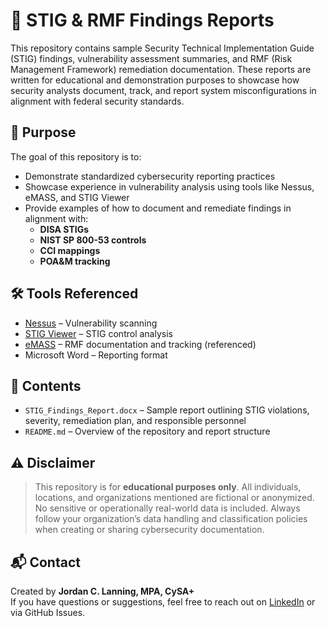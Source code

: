 # 📄 STIG & RMF Findings Reports

This repository contains sample Security Technical Implementation Guide (STIG) findings, vulnerability assessment summaries, and RMF (Risk Management Framework) remediation documentation. These reports are written for educational and demonstration purposes to showcase how security analysts document, track, and report system misconfigurations in alignment with federal security standards.

## 📌 Purpose

The goal of this repository is to:
- Demonstrate standardized cybersecurity reporting practices
- Showcase experience in vulnerability analysis using tools like Nessus, eMASS, and STIG Viewer
- Provide examples of how to document and remediate findings in alignment with:
  - **DISA STIGs**
  - **NIST SP 800-53 controls**
  - **CCI mappings**
  - **POA&M tracking**

## 🛠 Tools Referenced
- [Nessus](https://www.tenable.com/products/nessus) – Vulnerability scanning
- [STIG Viewer](https://public.cyber.mil/stigs/srg-stig-tools/) – STIG control analysis
- [eMASS](https://public.cyber.mil/emass/) – RMF documentation and tracking (referenced)
- Microsoft Word – Reporting format

## 📁 Contents
- `STIG_Findings_Report.docx` – Sample report outlining STIG violations, severity, remediation plan, and responsible personnel
- `README.md` – Overview of the repository and report structure

## ⚠️ Disclaimer

> This repository is for **educational purposes only**. All individuals, locations, and organizations mentioned are fictional or anonymized. No sensitive or operationally real-world data is included. Always follow your organization’s data handling and classification policies when creating or sharing cybersecurity documentation.

## 📬 Contact

Created by **Jordan C. Lanning, MPA, CySA+**  
If you have questions or suggestions, feel free to reach out on [LinkedIn](https://www.linkedin.com/) or via GitHub Issues.
